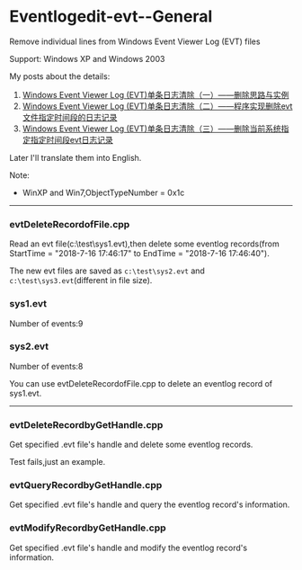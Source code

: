 # Eventlogedit-evt--General
Remove individual lines from Windows Event Viewer Log (EVT) files

Support: Windows XP and Windows 2003

My posts about the details:

1. [Windows Event Viewer Log (EVT)单条日志清除（一）——删除思路与实例](https://3gstudent.github.io/Windows-Event-Viewer-Log-(EVT)%E5%8D%95%E6%9D%A1%E6%97%A5%E5%BF%97%E6%B8%85%E9%99%A4-%E4%B8%80-%E5%88%A0%E9%99%A4%E6%80%9D%E8%B7%AF%E4%B8%8E%E5%AE%9E%E4%BE%8B)
2. [Windows Event Viewer Log (EVT)单条日志清除（二）——程序实现删除evt文件指定时间段的日志记录](https://3gstudent.github.io/Windows-Event-Viewer-Log-(EVT)%E5%8D%95%E6%9D%A1%E6%97%A5%E5%BF%97%E6%B8%85%E9%99%A4-%E4%BA%8C-%E7%A8%8B%E5%BA%8F%E5%AE%9E%E7%8E%B0%E5%88%A0%E9%99%A4evt%E6%96%87%E4%BB%B6%E6%8C%87%E5%AE%9A%E6%97%B6%E9%97%B4%E6%AE%B5%E7%9A%84%E6%97%A5%E5%BF%97%E8%AE%B0%E5%BD%95)
3. [Windows Event Viewer Log (EVT)单条日志清除（三）——删除当前系统指定指定时间段evt日志记录](https://3gstudent.github.io/Windows-Event-Viewer-Log-(EVT)%E5%8D%95%E6%9D%A1%E6%97%A5%E5%BF%97%E6%B8%85%E9%99%A4-%E4%B8%89-%E5%88%A0%E9%99%A4%E5%BD%93%E5%89%8D%E7%B3%BB%E7%BB%9F%E6%8C%87%E5%AE%9A%E6%8C%87%E5%AE%9A%E6%97%B6%E9%97%B4%E6%AE%B5evt%E6%97%A5%E5%BF%97%E8%AE%B0%E5%BD%95)

Later I'll translate them into English.

Note:

- WinXP and Win7,ObjectTypeNumber = 0x1c

---

### evtDeleteRecordofFile.cpp

Read an evt file(c:\test\sys1.evt),then delete some eventlog records(from StartTime = "2018-7-16 17:46:17" to EndTime = "2018-7-16 17:46:40").

The new evt files are saved as `c:\test\sys2.evt` and `c:\test\sys3.evt`(different in file size).

### sys1.evt

Number of events:9

### sys2.evt

Number of events:8

You can use evtDeleteRecordofFile.cpp to delete an eventlog record of sys1.evt.

---

### evtDeleteRecordbyGetHandle.cpp

Get specified .evt file's handle and delete some eventlog records.

Test fails,just an example.

### evtQueryRecordbyGetHandle.cpp

Get specified .evt file's handle and query the eventlog record's information.

### evtModifyRecordbyGetHandle.cpp

Get specified .evt file's handle and modify the eventlog record's information.


